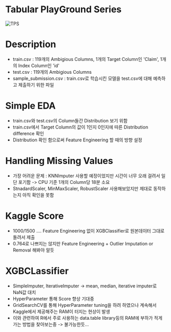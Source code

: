 # Tabular PlayGround Series 
![TPS](https://user-images.githubusercontent.com/69240893/133883210-e851c757-e7bf-43b4-8dbe-e404237945f6.PNG)

# Description
- train.csv : 119개의 Ambigious Columns, 1개의 Target Column인 'Claim', 1개의 Index Column인 'id'
- test.csv : 119개의 Ambigious Columns
- sample_submission.csv : train.csv로 학습시킨 모델을 test.csv에 대해 예측하고 제출하기 위한 파일

# Simple EDA
- train.csv와 test.csv의 Column들간 Distribution 보기 위함
- train.csv에서 Target Column의 값이 1인지 0인지에 따른 Distribution difference 확인
- Distribution 확인 함으로써 Feature Engineering 할 때의 방향 설정

# Handling Missing Values
- 가장 어려운 문제 : KNNImputer 사용할 예정이었지만 시간이 너무 오래 걸려서 일단 포기함
-> CPU 기준 1개의 Column당 18분 소요
- StnadardScaler, MinMaxScaler, RobustScaler 사용해보았지만 제대로 동작하는지 아직 확인을 못함

# Kaggle Score
- 1000/1500 .... Feature Engineering 없이 XGBClassifier로 원본데이터 그대로 돌려서 제출            
- 0.764로 나쁘지는 않지만 Feature Engineering + Outlier Imputation or Removal 해봐야 알듯

# XGBCLassifier
- SimpleImputer, IterativeImputer -> mean, median, iterative imputer로 NaN값 대치
- HyperParameter 통해 Score 향상 기대중
- GridSearchCV를 통해 HyperParameter tuning을 하려 하였으나 계속해서 Kaggle에서 제공해주는 RAM이 터지는 현상이 발생
- 이와 관련하여 R에서 주로 사용하는 data.table library등의 RAM에 부하가 적게 가는 방법을 찾아보는중 -> 불가능한듯...
